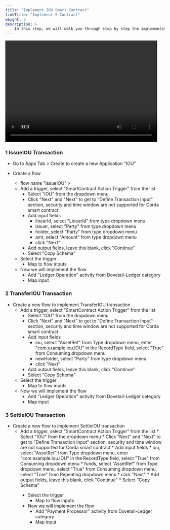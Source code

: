 ```yaml
---
title: "Implement IOU Smart Contract"
linkTitle: "Implement S-Contract"
weight: 2
description: >
    In this step, we will walk you through step by step the implementation of IOU smart contract transactions: IssueIOU, TransferIOU and SettleIOU.
---
```


<p><video width="480" height="320" controls="controls">
    <source src="https://github.com/TIBCOSoftware/dovetail/blob/master/src/videos/iou_smart_contract_impl.mp4?raw=true" type="video/mp4">
</video></p>

### 1 IssueIOU Transaction

* Go to Apps Tab > Create to create a new Application "IOU"

* Create a flow 
    * flow name "IssueIOU" >
    * Add a trigger, select "SmartContract Action Trigger" from the list
        * Select "IOU" from the dropdown menu
        * Click "Next" and "Next" to get to "Define Transaction Input" section, security and time window are not supported for Corda smart contract
        * Add input fields
            * linearId, select "LinearId" from type dropdown menu
            * issuer, select "Party" from type dropdown menu
            * holder, select "Party" from type dropdown menu
            * amt, select "Amount<Currency>" from type dropdown menu
            * click "Next"
        * Add output fields, leave this blank, click "Continue"
        * Select "Copy Schema"
    * Select the trigger
        * Map to flow inputs
    * Now we will implement the flow
        * Add "Ledger Operation" activity from Dovetail-Ledger category
        * Map input
 

### 2 TransferIOU Transaction

* Create a new flow to implement TransferIOU transaction
    * Add a trigger, select "SmartContract Action Trigger" from the list
        * Select "IOU" from the dropdown menu
        * Click "Next" and "Next" to get to "Define Transaction Input" section, security and time window are not supported for Corda smart contract
        * Add input fields
            * iou, select "AssetRef" from Type dropdown menu, enter "com.example.iou.IOU" in the RecordType field, select "True" from Consuming dropdown menu
            * newHolder, select "Party" from type dropdown menu
            * click "Next"
        * Add output fields, leave this blank, click "Continue"
        * Select "Copy Schema"
    * Select the trigger
        * Map to flow inputs
    * Now we will implement the flow
        * Add "Ledger Operation" activity from Dovetail-Ledger category
        * Map input


### 3 SettleIOU Transaction

* Create a new flow to implement SettleIOU transaction
    * Add a trigger, select "SmartContract Action Trigger" from the list
            * Select "IOU" from the dropdown menu
            * Click "Next" and "Next" to get to "Define Transaction Input" section, security and time window are not supported for Corda smart contract
            * Add input fields
                * iou, select "AssetRef" from Type dropdown menu, enter "com.example.iou.IOU" in the RecordType field, select "True" from Consuming dropdown menu
                * funds, select "AssetRef<Cash>" from Type dropdown menu, select "True" from Consuming dropdown menu, select "True" from Repeating dropdown menu
                * click "Next"
            * Add output fields, leave this blank, click "Continue"
            * Select "Copy Schema"
        * Select the trigger
            * Map to flow inputs
        * Now we will implement the flow
            * Add "Payment Processor" activity from Dovetail-Ledger category
            * Map input
